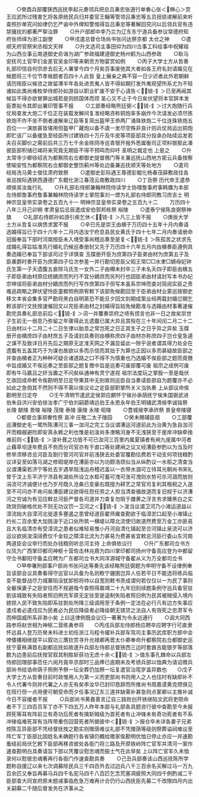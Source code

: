 <!-- { "loadSidebar": true } -->
　　○癸酉兵部覆狭西巡抚李起元奏领兵把总吕秉忠张道行单餋心张＜棥心＞赏王应武所过残害乞将各原统民兵归并委官王翰等管领吕秉忠等五员扭锁递解前来听查照抄单究问如律仍乞严谕中外俾知警惕得旨吕秉忠等著解回究问以后领兵官有违禁骚扰的都著严挐治罪
　　○升户部郎中李乃兰为辽东东宁道兵备参议常德府知府张师绎为浙江副使
　　○甲戌遣总督仓场尚书张问达祭京都  太仓之神
　　○遣顺天府官祭宋丞相文天祥
　　○升文选司主事田仰为四川佥事工科给事中祝耀祖为山西佥事云南道御史俞诲为湖广参政福建道御史杨州鹤为山西参政
　　○耿马安抚司土官罕们金差官吴金印等来朝贡方物宴赏如例
　　○丙子大学士方从哲奏礼部印信自何宗彦去后无人署掌今四个月矣百事废弛其大者如各王府名封请婚见在候题将三千位节孝候题者百四十人此皆  皇上展亲之典不容一日少迟者此外若朝鲜请历陪臣以候咨之故留滞半年各处进贡夷人皆不得如期打发外夷观望所系尤为不轻诸如此类尚难枚举侍郎孙如游自以职业旷废不安于心请告＜锍-釒＞已至再闻其候旨不得亦欲冒罪出城若是则损国体而烦  圣心又不止于今日矣伏望将本官辞本发臣票拟令其即出署印管事不报
　　○工部奏经略熊廷弼＜锍-釒＞讨大炮随行兵仗局查发大炮二千位正在装载发解间复准经略咨称铜炮率多崩炸今次请发必须尽拣铁炮不炸不坐不倒者速解来辽臣等复简出盔甲王恭两厂涌珠铁炮二千位连珠铁炮五百位一一演放甚皆堪用但盔甲厂藏炮以备不虞一发尽空殊非良计则兵仗局运出铜炮即贮该厂以备缓急至经臣所讨建铁四十万斤及牛皮等项臣部具分投承办陆续运发若夫召买脚价之需前后共三万七千余金除冏寺巡青银开报外悉属衡司正项料银那此凑彼臣部积储已竭将来究竟无期臣不得不预鸣而仰吁  圣明之裁定也  上是之
　　○升太常寺少卿徐绍吉为都察院右佥都御史提督鴈门等关兼巡抚山西地方密云兵备按察使喻安性为都察院右佥都御史整饬蓟州等处边备兼巡抚顺天等处地方
　　○遣司经局洗马黄士俊往肃府致祭
　　○遣御史彭际遇王尊德彭鲲化杨春茂薛敷政往各省巡按际遇狭西遵德广东鲲化浙江春茂云南敷政四川
　　○丁丑祭  历代帝王遣恭顺侯吴汝胤行礼
　　○升礼部右侍郎兼翰林院侍读学士协理詹事府事韩爌为本部左侍郎詹事府詹事兼翰林院侍读学士掌院事刘一燝为礼部右侍郎同教习庶吉士
明神宗显皇帝实录卷之五百九十一
明神宗显皇帝实录卷之五百九十二
　　万历四十八年三月己卯朔  孝肃皇后忌辰遣成安伯郭邦栋祭  裕陵
　　○遣泰宁侯陈良弼祭神旗
　　○礼部右侍郎孙如游引疾乞休＜锍-釒＞凡三上皆不报
　　○庚辰大学士方从哲复以病愦求罢不报
　　○辛巳先是崇王由樻于万历四十五年十月内奏请选婚得旨已于四十六年十二月内选汝宁府息县民女黄氏于四十七年二月内奏请册命冠服奉旨下部时河南按臣未入境受事尚稽巡奏至是复＜锍-釒＞陈孤苦之状求先成婚礼得旨姑准先行婚礼仍候巡奏册封又先于万历四十六年五月内由樻奏臣遵例具奏选婚已奉旨下部该司过于详慎查  玉牒册开臣为庶第四子臣弟由材为庶第五子及臣袭爵时奏开臣为庶第四子位次参差一并行勘切思臣父昭王常□□水聿□嫡母妃钟氏生第一子夭遗腹五妾除马氏生一女外二子由樽未封卒三子未名夭四子即臣由樻五子即臣弟由材原应统嫡庶而列行不宜分嫡庶而另列行也因臣弟由材请封写本书办纪宗坤误将臣弟由材分嫡庶而列行写作庶第四子但写本虽系宗坤而查对简阅实臣之责难逃疏略之罪伏望怜臣童穉照例原宥敕下该部免候勘回至于臣弟由材业蒙巡按御史移文本省会集多官严勘将黑白自明苐恐不能旦夕回文刻期成案业经两载封婚愆期乞敕该部行文抚按速催回文以完臣弟由材之封婚得旨姑免候勘准与选婚由材事著速催勘完具奏礼部总前后＜锍-釒＞词一并覆奏崇府之啧有烦言也非一日之故矣崇世子生前无一弱息乃弥留之年骤得此五遗腹已属大异且其殁在三十年间闰二月二十二日由材以十二月二十二日生律以胎息之常岂死之日正其生子之日乎异之异矣  玉牒册开由樻庶四子由材庶五子及请封具奏则由樻称庶四子由材亦称庶四子岂仓皇急遽之谋不及致详日月先后之期原无定准天网之不漏显留此一隙乎说者谓其得力处全在遗腹有五盖其巧于为谋也故欲以多而示信而其拙于为算也正因以多而甚疑故臣部之并查由樻者正为种种可疑合诸道路之口不得不为慎重也乃选婚不俟臣部之题而竟徼中旨成婚又不俟巡奏之至臣部之题复徼中旨是巡奏可废部覆可废  祖宗之成例可废即有牛马嬴吕之奸当置之不问矣纵通神有灵宁遂视  祖宗法度玩之掌股一至是哉伏乞收回成命敕令俟勘明至日定夺果其中无别故则巡臣自当奏请臣部自为题覆亦不必如此之急倘其不然则不得不需以俟议论之定臣部职掌所关义当执奏  上从部议命俟勘明至日定夺
　　○壬午清明节遣武定侯郭应麒怀宁侯孙承荫抚宁侯朱国弼武进伯朱自洪兴安伯徐汝孝广宁伯刘嗣爵靖远伯王永恩永年伯王明辅武清侯李诚铭祭  长陵  献陵  景陵  裕陵  茂陵  泰陵  康陵  永陵  昭陵
　　○豊城侯李承祚祭  景皇帝陵寝
　　○都督佥事郑餋性祭  哀冲  庄敬二太子陵园
　　○癸未赐辅臣扇
　　○工部覆巡漕御史毛一鹭所陈漕河三事一泇河之完工当议谓漕运河道前此为治黄为急自泇河开而粮艘避险即安真永赖之利也惟是初浚尚多潦略河身不无浅狭至于崖岸冲缺牵挽难前则＜锍-釒＞浚补葺之功皆不可已泇河三百里内属夏镇者有闸九座属中河者止藉草坝逐年费且不赀而分司官亦有于直口等处建闸之议又经漕臣参酌以为当及时修举须移咨总河臣及劄行管河司官并前浅狭去处委官覆勘估费若干动支何项钱粮酌议详妥至如落马湖之修砌堤岸在漕臣亦以为功颇浩烦似当从纵酌议一水柜之清查当议谓漕渠若济宁等处去岁遇旱阻浅运舟稽迟盖以一衣带水涸可立待耳光朝尚书宋礼曾于汶上东平济宁沛县有湖处所设立水柜可蓄可洩可涨可洩则水势可杀河涸而放则涓流可济诚便计也乃岁月既久沧桑已变豪右既擅为耕艺之常官司复利其租税之入遂至不可问亦不肯问矣漕臣建议欲得任怨任劳之人担当清查循故道而复旧规于以济漕河之穷诚为有见应敕总河臣严督各司道并力查复勿阻于雌黄之浮言务求臻黑白之实效效则破格优处不则无功议罚一卫河之＜锍-釒＞浚当议谓卫河乃小滩运道益以漳流始大自漳河北徙遂多壅遏之患曾经道臣翟师雍查勘欲于临漳淤口起至小滩镇止约长二百余里大加挑浚于近口处所筑一横堤以障北流使归故道然费至万金工亦匪易且大名临清亦有受漳流之患者似难轻易惟小丹河自清化镇起至合河镇止泉流可以济运议欲挑浚深阔费仅千金较之障漳北流为力甚易为费甚省宜敕总河臣行委山东河南两道臣会议举行而处办钱粮则听总河主待  上命俱依议行
　　○升广东都司佥书方仪凤为广西掌印都司神枢十营佐击林兆鼎为四川掌印都司扬州守备高应登为中都留守佥书鄱阳守备孟应聘为广东都司佥书大同浑源城守备翟从义为万全都司佥书
　　○甲申署刑部事户部尚书张问达等奏先该经略熊廷弼题为申明守备不设律例奉旨该部会议具奏看得守巡官以兵备为名则敉宁疆圉岂异人任若平日不能选将练兵临变不能督战尽力城寨陷没犹卸担将帅以自宽则敕书责成谓何若仅仅以一为民了事则全躯保妻子之臣安往而不规避哉今查照得嘉靖二十九年旧刻续题条例守巡兵备官驻劄该城致有失陷者照旧例充军原无定驻至是遥制失陷者照旧例为民其被贼侵入境内掳掠人民不致失陷即系驻劄处所降三级调用至于条例一定法在必行凡有边方失事应遣戍者必遣戍应为民者必为民应降级者必降级朝无错贷之法自人有效死之忠肃军令而伸国威所系非渺小矣  上曰这律例既会议归一著著为令永远遵行
　　○调大同西路参将赵世相为神枢二营练勇参将　　○丙戌兵部左侍郎杨应聘卒应聘字行可直隶怀远县人登万历癸未科进士初任浙江乌程令擢补兵部车驾司主事历武库职方郎中会哱倭播相继就平以叙功三膺钦赏寻升光禄卿再晋太仆卿奉命升都察院右佥都御史巡抚宁夏秩满晋右副都巡抚如故遂升兵部左侍郎总督狭西三边时套酋吉能银歹等部落数为边患前后抚按官叙其制胜斩获功无虑十余＜锍-釒＞值东事孔棘命以兵部左侍郎回理部事莅任六阅月竟卒京邸时三品俸已逾期未及考绩兵部以恤典为请诏赠兵部尚书给诰命荫子照例予祭一坛全葬仍加祭一坛复遣官治窀穸盖异数也　　○戊子大学士方从哲奏目前时政惟用人为第一义而吏部尚书则用人之人也往时有缺即补不令人代署今则并代署之人亦无有矣李汝华已封印恳辞而所推尚书周嘉谟黄克缵俱见在班行但一点用便可朝受命而夕任事况辽东三道并缺需补甚急则点冢卿以主推补诚今日不容缓者不报
　　○兵部尚书黄嘉善言辽自三路败创开铁继陷文武将吏陨命者不下三四百员军丁亦不下四五万人昨年本部与礼部各具题咨行彼中查勘至今未报顾死等耳有阵前立有奇功后死者有擒斩贼级为首死者有止冲锋未有奇功死者有不系冲锋临难死耳有当阵带重伤回营死者所据彼中＜锍-釒＞报仓卒未详各妻子兄弟控陈互异臣部不凭经督抚按之勘实则赠荫难议礼部不凭赠荫等级则祭葬谥祠难议至阵亡军丁臣部比因姓名未确题行各省镇仍概给赡家俟勘明优恤日停止亦应一并速勘蚤结前局伏乞敕下臣部再移咨彼处各衙门将三路及开原铁岭阵亡官军并清河一案作速查勘明白具奏请旨下部以凭覆议慰忠魂而振士气在此举矣  上以阵亡官军久未恤录何以慰彼忠魂著再行各衙门作速查勘具奏
　　○己丑兵部奏该山西巡抚陈所学题称自援辽以来七次调募除民兵三千四百外去过边兵八千三百余名买解过马一万九百余匹又奉旨再募马兵四千名驼马四千八百匹乞念荒塞凋疲照大同四千例酌减二千臣部查大同宣府原未题减事临危急万难再计合仍行山西抚臣先募二千改限四月内出关嗣募二千随后督发务在济事从之
